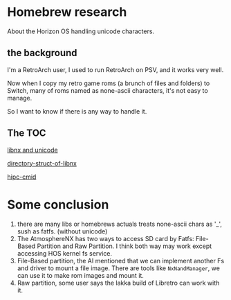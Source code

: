 # Homebrew research
About the Horizon OS handling unicode characters.

## the background
I'm a RetroArch user, I used to run RetroArch on PSV, and it works very well.

Now when I copy my retro game roms (a brunch of files and folders) to Switch, many of roms named as none-ascii characters, it's not easy to manage.

So I want to know if there is any way to handle it.

## The TOC

[libnx and unicode](unicode-stories.md)

[directory-struct-of-libnx](directory-struct-of-libnx.md)

[hipc-cmid](hipc-cmid.md)


# Some conclusion

1. there are many libs or homebrews actuals treats none-ascii chars as '_', sush as fatfs. (without unicode)
2. The AtmosphereNX has two ways to access SD card by Fatfs: File-Based Partition and Raw Partition. I think both way may work except accessing HOS kernel fs service. 
3. File-Based partition, the AI mentioned that we can implement another Fs and driver to mount a file image. 
    There are tools like `NxNandManager`, we can use it to make rom images and mount it.
4. Raw partition, some user says the lakka build of Libretro can work with it.